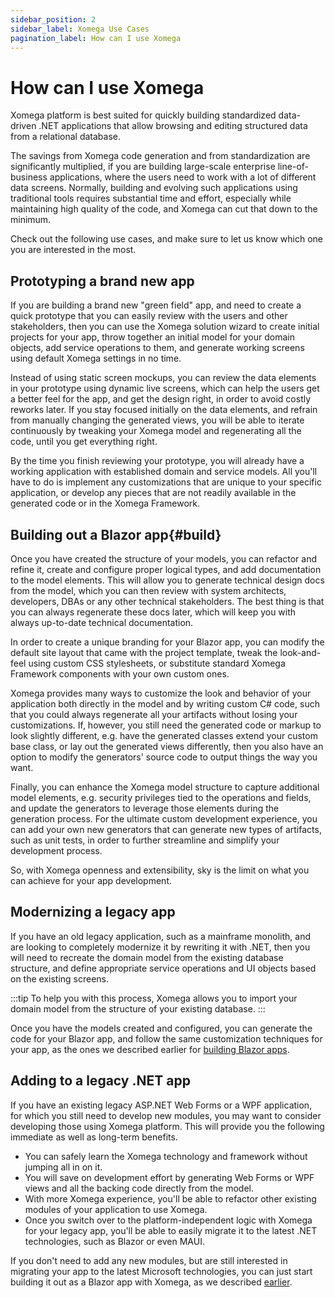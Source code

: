 ```yaml
---
sidebar_position: 2
sidebar_label: Xomega Use Cases
pagination_label: How can I use Xomega
---
```


# How can I use Xomega

Xomega platform is best suited for quickly building standardized data-driven .NET applications that allow browsing and editing structured data from a relational database.

The savings from Xomega code generation and from standardization are significantly multiplied, if you are building large-scale enterprise line-of-business applications, where the users need to work with a lot of different data screens. Normally, building and evolving such applications using traditional tools requires substantial time and effort, especially while maintaining high quality of the code, and Xomega can cut that down to the minimum.

Check out the following use cases, and make sure to let us know which one you are interested in the most. 

## Prototyping a brand new app

If you are building a brand new "green field" app, and need to create a quick prototype that you can easily review with the users and other stakeholders, then you can use the Xomega solution wizard to create initial projects for your app, throw together an initial model for your domain objects, add service operations to them, and generate working screens using default Xomega settings in no time.

Instead of using static screen mockups, you can review the data elements in your prototype using dynamic live screens, which can help the users get a better feel for the app, and get the design right, in order to avoid costly reworks later. If you stay focused initially on the data elements, and refrain from manually changing the generated views, you will be able to iterate continuously by tweaking your Xomega model and regenerating all the code, until you get everything right.

By the time you finish reviewing your prototype, you will already have a working application with established domain and service models. All you'll have to do is implement any customizations that are unique to your specific application, or develop any pieces that are not readily available in the generated code or in the Xomega Framework.

## Building out a Blazor app{#build}

Once you have created the structure of your models, you can refactor and refine it, create and configure proper logical types, and add documentation to the model elements. This will allow you to generate technical design docs from the model, which you can then review with system architects, developers, DBAs or any other technical stakeholders. The best thing is that you can always regenerate these docs later, which will keep you with always up-to-date technical documentation.

In order to create a unique branding for your Blazor app, you can modify the default site layout that came with the project template, tweak the look-and-feel using custom CSS stylesheets, or substitute standard Xomega Framework components with your own custom ones.

Xomega provides many ways to customize the look and behavior of your application both directly in the model and by writing custom C# code, such that you could always regenerate all your artifacts without losing your customizations. If, however, you still need the generated code or markup to look slightly different, e.g. have the generated classes extend your custom base class, or lay out the generated views differently, then you also have an option to modify the generators' source code to output things the way you want.

Finally, you can enhance the Xomega model structure to capture additional model elements, e.g. security privileges tied to the operations and fields, and update the generators to leverage those elements during the generation process. For the ultimate custom development experience, you can add your own new generators that can generate new types of artifacts, such as unit tests, in order to further streamline and simplify your development process.

So, with Xomega openness and extensibility, sky is the limit on what you can achieve for your app development.

## Modernizing a legacy app

If you have an old legacy application, such as a mainframe monolith, and are looking to completely modernize it by rewriting it with .NET, then you will need to recreate the domain model from the existing database structure, and define appropriate service operations and UI objects based on the existing screens.

:::tip
To help you with this process, Xomega allows you to import your domain model from the structure of your existing database.
:::

Once you have the models created and configured, you can generate the code for your Blazor app, and follow the same customization techniques for your app, as the ones we described earlier for [building Blazor apps](#build).

## Adding to a legacy .NET app

If you have an existing legacy ASP.NET Web Forms or a WPF application, for which you still need to develop new modules, you may want to consider developing those using Xomega platform. This will provide you the following immediate as well as long-term benefits.
- You can safely learn the Xomega technology and framework without jumping all in on it.
- You will save on development effort by generating Web Forms or WPF views and all the backing code directly from the model.
- With more Xomega experience, you'll be able to refactor other existing modules of your application to use Xomega.
- Once you switch over to the platform-independent logic with Xomega for your legacy app, you'll be able to easily migrate it to the latest .NET technologies, such as Blazor or even MAUI.

If you don't need to add any new modules, but are still interested in migrating your app to the latest Microsoft technologies, you can just start building it out as a Blazor app with Xomega, as we described [earlier](#build).
